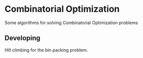 # Combinatorial Optimization

Some algorithms for solving Combinatorial Optimization problems

## Developing

Hill climbing for the bin packing problem.
